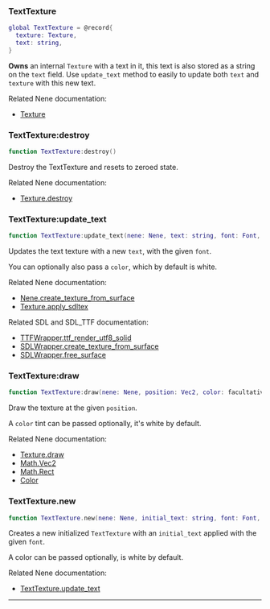 ### TextTexture

```lua
global TextTexture = @record{
  texture: Texture,
  text: string,
}
```

**Owns** an internal `Texture` with a text in it, this text is also stored as a string on the `text` field.
Use `update_text` method to easily to update both `text` and `texture` with this new text.

Related Nene documentation:
* [Texture](texture.md#texture)

### TextTexture:destroy

```lua
function TextTexture:destroy()
```

Destroy the TextTexture and resets to zeroed state.

Related Nene documentation:
* [Texture.destroy](texture.md#texturedestroy)

### TextTexture:update_text

```lua
function TextTexture:update_text(nene: Nene, text: string, font: Font, color: facultative(Color))
```

Updates the text texture with a new `text`, with the given `font`.

You can optionally also pass a `color`, which by default is white.

Related Nene documentation:
* [Nene.create_texture_from_surface](core.md#nenecreate_texture_from_surface)
* [Texture.apply_sdltex](texture.md#textureapply_sdltex)

Related SDL and SDL_TTF documentation:
* [TTFWrapper.ttf_render_utf8_solid](wrappers/ttf.md#ttfwrapperttf_render_utf8_solid)
* [SDLWrapper.create_texture_from_surface](wrappers/sdl.md#sdlwrappercreate_texture_from_surface)
* [SDLWrapper.free_surface](wrappers/sdl.md#sdlwrapperfree_surface)

### TextTexture:draw

```lua
function TextTexture:draw(nene: Nene, position: Vec2, color: facultative(Color))
```

Draw the texture at the given `position`.

A `color` tint can be passed optionally, it's white by default.

Related Nene documentation:
* [Texture.draw](texture.md#texturedraw)
* [Math.Vec2](math.md#mathvec2)
* [Math.Rect](math.md#mathrect)
* [Color](colors.md#color)

### TextTexture.new

```lua
function TextTexture.new(nene: Nene, initial_text: string, font: Font, color: facultative(Color)): TextTexture
```

Creates a new initialized `TextTexture` with an `initial_text` applied with the given `font`.

A color can be passed optionally, is white by default.

Related Nene documentation:
* [TextTexture.update_text](#texttextureupdate_text)

---
